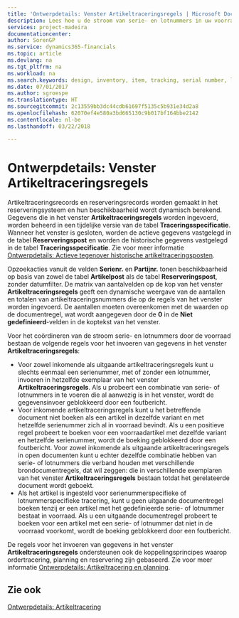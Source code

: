 ```yaml
---
title: 'Ontwerpdetails: Venster Artikeltraceringsregels | Microsoft Docs'
description: Lees hoe u de stroom van serie- en lotnummers in uw voorraad beheert.
services: project-madeira
documentationcenter: 
author: SorenGP
ms.service: dynamics365-financials
ms.topic: article
ms.devlang: na
ms.tgt_pltfrm: na
ms.workload: na
ms.search.keywords: design, inventory, item, tracking, serial number, lot number
ms.date: 07/01/2017
ms.author: sgroespe
ms.translationtype: HT
ms.sourcegitcommit: 2c13559bb3dc44cdb61697f5135c5b931e34d2a8
ms.openlocfilehash: 62070ef4e580a3bd665130c9b017bf164bbe2142
ms.contentlocale: nl-be
ms.lasthandoff: 03/22/2018

---
```

# <a name="design-details-item-tracking-lines-window"></a>Ontwerpdetails: Venster Artikeltraceringsregels
Artikeltraceringsrecords en reserveringsrecords worden gemaakt in het reserveringsysteem en hun beschikbaarheid wordt dynamisch berekend. Gegevens die in het venster **Artikeltraceringsregels** worden ingevoerd, worden beheerd in een tijdelijke versie van de tabel **Traceringsspecificatie**. Wanneer het venster is gesloten, worden de actieve gegevens vastgelegd in de tabel **Reserveringspost** en worden de historische gegevens vastgelegd in de tabel **Traceringsspecificatie**. Zie voor meer informatie [Ontwerpdetails: Actieve tegenover historische artikeltraceringsposten](design-details-active-versus-historic-item-tracking-entries.md).  
  
Opzoekacties vanuit de velden **Serienr.** en **Partijnr.** tonen beschikbaarheid op basis van zowel de tabel **Artikelpost** als de tabel **Reserveringspost**, zonder datumfilter. De matrix van aantalvelden op de kop van het venster **Artikeltraceringsregels** geeft een dynamische weergave van de aantallen en totalen van artikeltraceringsnummers die op de regels van het venster worden ingevoerd. De aantallen moeten overeenkomen met de waarden op de documentregel, wat wordt aangegeven door de **0** in de **Niet gedefinieerd**-velden in de koptekst van het venster.  
  
Voor het coördineren van de stroom serie- en lotnummers door de voorraad bestaan de volgende regels voor het invoeren van gegevens in het venster **Artikeltraceringsregels**:  
  
* Voor zowel inkomende als uitgaande artikeltraceringsregels kunt u slechts eenmaal een serienummer, met of zonder een lotnummer, invoeren in hetzelfde exemplaar van het venster **Artikeltraceringsregels**. Als u probeert een combinatie van serie- of lotnummers in te voeren die al aanwezig is in het venster, wordt de gegevensinvoer geblokkeerd door een foutbericht.  
* Voor inkomende artikeltraceringsregels kunt u het betreffende document niet boeken als een artikel in dezelfde variant en met hetzelfde serienummer zich al in voorraad bevindt. Als u een positieve regel probeert te boeken voor een voorraadartikel met dezelfde variant en hetzelfde serienummer, wordt de boeking geblokkeerd door een foutbericht. Voor zowel inkomende als uitgaande artikeltraceringsregels in open documenten kunt u echter dezelfde combinatie hebben van serie- of lotnummers die verband houden met verschillende brondocumentregels, dat wil zeggen: die in verschillende exemplaren van het venster **Artikeltraceringsregels** bestaan totdat het gerelateerde document wordt geboekt.  
* Als het artikel is ingesteld voor serienummerspecifieke of lotnummerspecifieke tracering, kunt u geen uitgaande documentregel boeken tenzij er een artikel met het gedefinieerde serie- of lotnummer bestaat in voorraad. Als u een uitgaande documentregel probeert te boeken voor een artikel met een serie- of lotnummer dat niet in de voorraad voorkomt, wordt de boeking geblokkeerd door een foutbericht.  
  
De regels voor het invoeren van gegevens in het venster **Artikeltraceringsregels** ondersteunen ook de koppelingsprincipes waarop ordertracering, planning en reservering zijn gebaseerd. Zie voor meer informatie [Ontwerpdetails: Artikeltracering en planning](design-details-item-tracking-and-planning.md).  
  
## <a name="see-also"></a>Zie ook  
[Ontwerpdetails: Artikeltracering](design-details-item-tracking.md)
